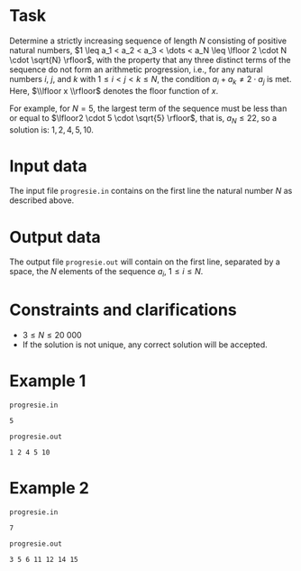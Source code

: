 
# Task

Determine a strictly increasing sequence of length $N$ consisting of positive natural numbers, $1 \leq a_1 < a_2 < a_3 < \dots < a_N \leq \lfloor 2 \cdot N \cdot \sqrt{N} \rfloor$, with the property that any three distinct terms of the sequence do not form an arithmetic progression, i.e., for any natural numbers $i$, $j$, and $k$ with $1 \leq i < j < k \leq N$, the condition $a_i + a_k \neq 2 \cdot a_j$ is met. Here, $\\lfloor x \\rfloor$ denotes the floor function of $x$.

For example, for $N = 5$, the largest term of the sequence must be less than or equal to $\lfloor2 \cdot 5 \cdot \sqrt{5} \rfloor$, that is, $a_N \leq 22$, so a solution is: $1, 2, 4, 5, 10$.

# Input data

The input file `progresie.in` contains on the first line the natural number $N$ as described above.

# Output data

The output file `progresie.out` will contain on the first line, separated by a space, the $N$ elements of the sequence $a_i$, $1 \leq i \leq N$.

# Constraints and clarifications

* $3 \leq N \leq 20\ 000$
* If the solution is not unique, any correct solution will be accepted.

# Example 1

`progresie.in`
```
5
```

`progresie.out`
```
1 2 4 5 10
```

# Example 2

`progresie.in`
```
7
```

`progresie.out`
```
3 5 6 11 12 14 15
```

